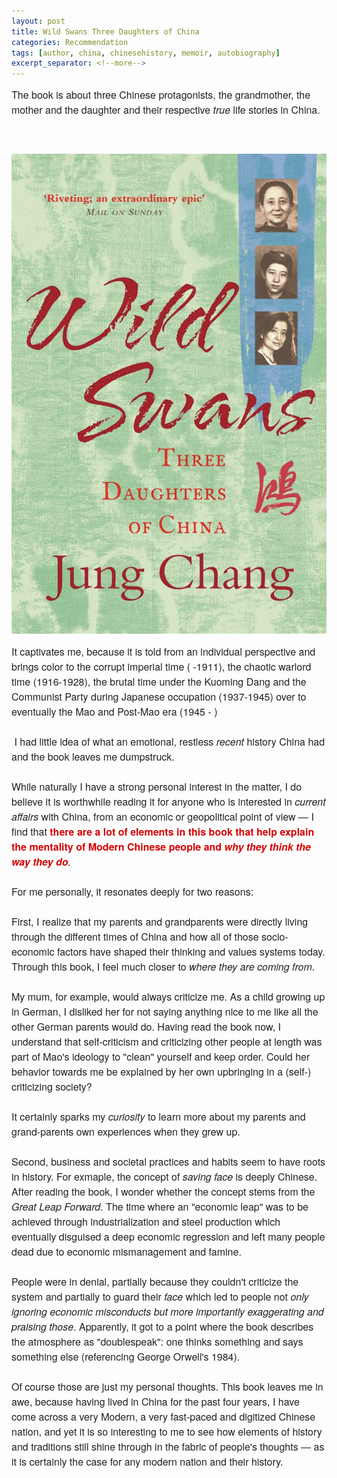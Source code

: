 ```yaml
---
layout: post
title: Wild Swans Three Daughters of China
categories: Recommendation
tags: [author, china, chinesehistory, memoir, autobiography]
excerpt_separator: <!--more-->
---
```


<p style="margin: 10px 0;padding: 0;mso-line-height-rule: exactly;-ms-text-size-adjust: 100%;-webkit-text-size-adjust: 100%;color: #202020;font-family: 'Helvetica Neue', Helvetica, Arial, Verdana, sans-serif;font-size: 16px;line-height: 150%;text-align: left;"><font color="#202020" face="helvetica neue, helvetica, arial, verdana, sans-serif"><span style="font-size:16px">The book is about three Chinese protagonists, the grandmother, the mother and the daughter and their respective <em>true</em> life stories in China.</span></font></p><br><br>

![ThreeDaughers](/images/threedaughter.png "Three Daughters of China")

<p style="margin: 10px 0;padding: 0;mso-line-height-rule: exactly;-ms-text-size-adjust: 100%;-webkit-text-size-adjust: 100%;color: #202020;font-family: 'Helvetica Neue', Helvetica, Arial, Verdana, sans-serif;font-size: 16px;line-height: 150%;text-align: left;">
 <span style="color: #202020;font-family: helvetica neue,helvetica,arial,verdana,sans-serif;font-size: 16px;"> 
 It captivates&nbsp;me, because it is told from an individual perspective and brings color to&nbsp;the corrupt imperial time ( -1911), the chaotic warlord time (1916-1928), the brutal time under the Kuoming Dang and the Communist Party during Japanese occupation (1937-1945) over to eventually the&nbsp;Mao and Post-Mao era (1945 - ) </span><br>
<br>
<span style="color: #202020;font-family: helvetica neue,helvetica,arial,verdana,sans-serif;font-size: 16px;">&nbsp;I had little idea of what an emotional, restless <em>recent</em>&nbsp;history China had and the book leaves me dumpstruck.<br>
<br>
While naturally I have a strong personal interest in the matter, I do believe it is worthwhile reading it for anyone who is interested in <em>current affairs</em> with China, from an economic or geopolitical point of view&nbsp;</span>― I find that <span style="color:#d40202"><strong>there are a lot of elements in this book that help explain the mentality of Modern Chinese people and <em>why they think the way they do</em></strong></span><em>.</em><br>
<br>
<!--more--><span style="color: #202020;font-family: helvetica neue,helvetica,arial,verdana,sans-serif;font-size: 16px;">For me personally, it resonates deeply for two reasons:<br>
<br>
First, I realize that my parents and grandparents were directly living through the different times of China and how all of those socio-economic factors have shaped their thinking and values systems today. Through this book, I feel much closer to <em>where they are coming from</em>.</span><br>
<br>
<span style="color: #202020;font-family: helvetica neue,helvetica,arial,verdana,sans-serif;font-size: 16px;">My mum, for example, would always criticize me. As a child growing up in German, I disliked her for not saying anything nice to me like all the other German parents would do. Having read the book now, I understand that self-criticism and criticizing other people at length was part of Mao's ideology to "clean" yourself and keep order. Could her behavior towards me be explained by her own upbringing in a (self-) criticizing society?<br>
<br>
It certainly sparks my <em>curiosity</em> to learn more about my parents and grand-parents own experiences when they grew up.<br>
<br>
Second, business and societal practices and habits seem to have roots in history. For exmaple, the concept of <em>saving face</em>&nbsp;is deeply Chinese. After reading the book, I wonder whether the concept stems from the <em>Great Leap Forward</em>. The time where an "economic leap" was to be achieved through industrialization and steel production which eventually disguised a deep economic regression and left many people dead due to economic mismanagement and famine.<br>
<br>
People were in denial, partially because they couldn't criticize the system and partially to guard their <em>face</em> which led to people not <em>only ignoring economic misconducts but more importantly exaggerating and praising those</em>. Apparently, it got to a point where the book describes the atmosphere as "doublespeak": one thinks something and says something else (referencing George Orwell's 1984).</span><br>
<br>
<span style="font-size:16px">Of course those are just my personal thoughts. This book leaves me in awe, because having lived in China for the past four years, I have come across a very Modern, a very fast-paced and digitized Chinese nation, and yet it is so interesting to me to see how elements of history and traditions still shine through in the fabric of people's thoughts&nbsp;― as it is certainly the case for any modern nation and their history.</span></p>